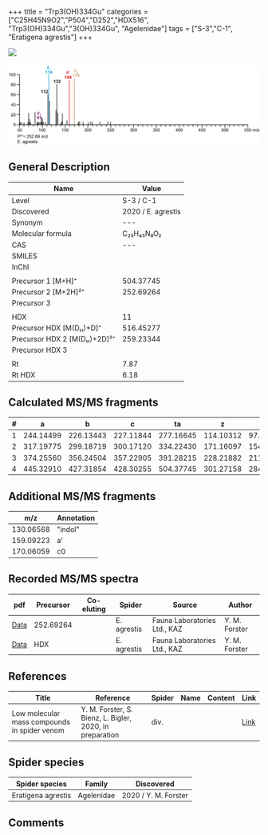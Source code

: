 +++
title = "Trp3(OH)334Gu"
categories = ["C25H45N9O2","P504","D252","HDX516",
"Trp3(OH)334Gu","3(OH)334Gu",
"Agelenidae"]
tags = ["S-3","C-1",
"Eratigena agrestis"]
+++

![](/img/Trp3(OH)334Gu.png)

![](/img_MSMS/504_Trp3(OH)334Gu_Ea_2.png?classes=border)

## General Description

| Name                       | Value              |
|----------------------------|--------------------|
| Level                      | S-3 / C-1          |
| Discovered                 | 2020 / E. agrestis |
| Synonym                    | ---                |
| Molecular formula          | C₂₅H₄₅N₉O₂                   |
| CAS                        | ---                |
| SMILES |   |
| InChI  |   |
|                            |                    |
| Precursor 1 [M+H]⁺         | 504.37745                   |
| Precursor 2 [M+2H]²⁺       | 252.69264                   |
| Precursor 3                |                    |
|                            |                    |
| HDX                        | 11                   |
| Precursor HDX   [M(D₁₁)+D]⁺   | 516.45277                   |
| Precursor HDX 2 [M(D₁₁)+2D]²⁺ | 259.23344                   |
| Precursor HDX 3            |                    |
|                            |                    |
| Rt                         | 7.87                   |
| Rt HDX                     | 6.18                   |

## Calculated MS/MS fragments

| # | a         | b         | c         | ta        | z         | y         | tz        |
|---|-----------|-----------|-----------|-----------|-----------|-----------|-----------|
| 1 | 244.14499 | 226.13443 | 227.11844 | 277.16645 | 114.10312 | 97.07657 | 131.12967 |
| 2 | 317.19775 | 299.18719 | 300.17120 | 334.22430 | 171.16097 | 154.13442 | 188.18752 |
| 3 | 374.25560 | 356.24504 | 357.22905 | 391.28215 | 228.21882 | 211.19227 | 261.24028 |
| 4 | 445.32910 | 427.31854 | 428.30255 | 504.37745 | 301.27158 | 284.24503 | 318.29813 |

## Additional MS/MS fragments

| m/z | Annotation |
|-----|------------|
| 130.06568    | "indol"      |
| 159.09223    | a'           |
| 170.06059    | c0           |



## Recorded MS/MS spectra

| pdf                                             | Precursor | Co-eluting | Spider      | Source                       | Author        |
|-------------------------------------------------|-----------|------------|-------------|------------------------------|---------------|
| [Data](/pdf/E-agrestis/504_Trp3(OH)334Gu_Ea_2.pdf)   | 252.69264 |            | E. agrestis | Fauna Laboratories Ltd., KAZ | Y. M. Forster |
| [Data](/pdf/E-agrestis/504_Trp3(OH)334Gu_Ea_HDX.pdf)   | HDX |            | E. agrestis | Fauna Laboratories Ltd., KAZ | Y. M. Forster |


## References

| Title | Reference | Spider | Name | Content | Link |
|-------|-----------|--------|------|---------|------|
| Low molecular mass compounds in spider venom      | Y. M. Forster, S. Bienz, L. Bigler, 2020, in preparation          | div.       |   |   | [Link](unknown) |

## Spider species

| Spider species     | Family     | Discovered           |
|--------------------|------------|----------------------|
| Eratigena agrestis | Agelenidae | 2020 / Y. M. Forster |

## Comments